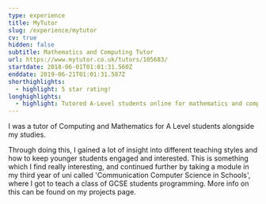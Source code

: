 ```yaml
---
type: experience
title: MyTutor
slug: /experience/mytutor
cv: true
hidden: false
subtitle: Mathematics and Computing Tutor
url: https://www.mytutor.co.uk/tutors/105683/
startdate: 2018-06-01T01:01:31.560Z
enddate: 2019-06-21T01:01:31.587Z
shorthighlights:
  - highlight: 5 star rating!
longhighlights:
  - highlight: Tutored A-Level students online for mathematics and computing
---
```


I was a tutor of Computing and Mathematics for A Level students alongside my studies.

Through doing this, I gained a lot of insight into different teaching styles and how to keep younger students engaged and interested. This is something which I find really interesting, and continued further by taking a module in my third year of uni called 'Communication Computer Science in Schools', where I got to teach a class of GCSE students programming. More info on this can be found on my projects page.
